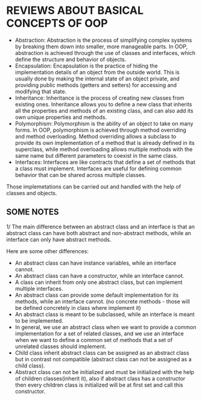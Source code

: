 # REVIEWS ABOUT BASICAL CONCEPTS OF OOP #
  * Abstraction: Abstraction is the process of simplifying complex systems by breaking them down into smaller, more manageable parts. In OOP, abstraction is achieved through the use of classes and interfaces, which define the structure and behavior of objects.
  * Encapsulation: Encapsulation is the practice of hiding the implementation details of an object from the outside world. This is usually done by making the internal state of an object private, and providing public methods (getters and setters) for accessing and modifying that state.
  * Inheritance: Inheritance is the process of creating new classes from existing ones. Inheritance allows you to define a new class that inherits all the properties and methods of an existing class, and can also add its own unique properties and methods.
  * Polymorphism: Polymorphism is the ability of an object to take on many forms. In OOP, polymorphism is achieved through method overriding and method overloading. Method overriding allows a subclass to provide its own implementation of a method that is already defined in its superclass, while method overloading allows multiple methods with the same name but different parameters to coexist in the same class.
  * Interfaces: Interfaces are like contracts that define a set of methods that a class must implement. Interfaces are useful for defining common behavior that can be shared across multiple classes.

Those implemetations can be carried out and handled with the help of classes and objects.

## SOME NOTES 
1/ The main difference between an abstract class and an interface is that an abstract class can have both abstract and non-abstract methods, while an interface can only have abstract methods.

Here are some other differences:

- An abstract class can have instance variables, while an interface cannot.
- An abstract class can have a constructor, while an interface cannot.
- A class can inherit from only one abstract class, but can implement multiple interfaces.
- An abstract class can provide some default implementation for its methods, while an interface cannot. (no concrete methods - those will be defined concretely in class where implement it)
- An abstract class is meant to be subclassed, while an interface is meant to be implemented.
- In general, we use an abstract class when we want to provide a common implementation for a set of related classes, and we use an interface when we want to define a common set of methods that a set of unrelated classes should implement.
- Child class inherit abstract class can be assigned as an abstract class but in contrast not compatible (abstract class can not be assigned as a child class).
- Abstract class can not be initialized and must be initialized with the help of children classes(inherit it), also if abstract class has a constructor then every children class is initialized will be at first set and call this constructor.



